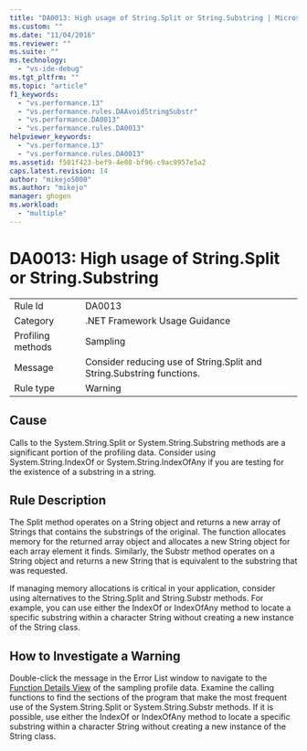 ```yaml
---
title: "DA0013: High usage of String.Split or String.Substring | Microsoft Docs"
ms.custom: ""
ms.date: "11/04/2016"
ms.reviewer: ""
ms.suite: ""
ms.technology: 
  - "vs-ide-debug"
ms.tgt_pltfrm: ""
ms.topic: "article"
f1_keywords: 
  - "vs.performance.13"
  - "vs.performance.rules.DAAvoidStringSubstr"
  - "vs.performance.DA0013"
  - "vs.performance.rules.DA0013"
helpviewer_keywords: 
  - "vs.performance.13"
  - "vs.performance.rules.DA0013"
ms.assetid: f501f423-bef9-4e08-bf96-c9ac9957e5a2
caps.latest.revision: 14
author: "mikejo5000"
ms.author: "mikejo"
manager: ghogen
ms.workload: 
  - "multiple"
---
```

# DA0013: High usage of String.Split or String.Substring
|||  
|-|-|  
|Rule Id|DA0013|  
|Category|.NET Framework Usage Guidance|  
|Profiling methods|Sampling|  
|Message|Consider reducing use of String.Split and String.Substring functions.|  
|Rule type|Warning|  
  
## Cause  
 Calls to the System.String.Split or System.String.Substring methods are a significant portion of the profiling data. Consider using System.String.IndexOf or System.String.IndexOfAny if you are testing for the existence of a substring in a string.  
  
## Rule Description  
 The Split method operates on a String object and returns a new array of Strings that contains the substrings of the original. The function allocates memory for the returned array object and allocates a new String object for each array element it finds. Similarly, the Substr method operates on a String object and returns a new String that is equivalent to the substring that was requested.  
  
 If managing memory allocations is critical in your application, consider using alternatives to the String.Split and String.Substr methods. For example, you can use either the IndexOf or IndexOfAny method to locate a specific substring within a character String without creating a new instance of the String class.  
  
## How to Investigate a Warning  
 Double-click the message in the Error List window to navigate to the [Function Details View](../profiling/function-details-view.md) of the sampling profile data. Examine the calling functions to find the sections of the program that make the most frequent use of the System.String.Split or System.String.Substr methods. If it is possible, use either the IndexOf or IndexOfAny method to locate a specific substring within a character String without creating a new instance of the String class.